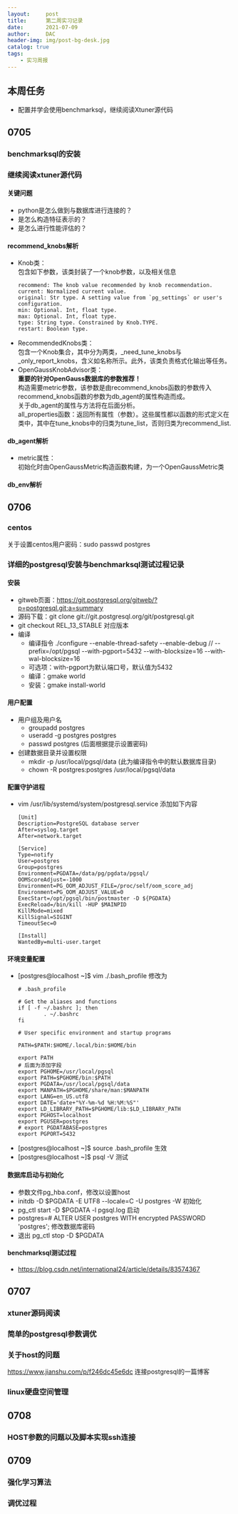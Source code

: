 ```yaml
---
layout:     post
title:      第二周实习记录
date:       2021-07-09
author:     DAC
header-img: img/post-bg-desk.jpg
catalog: true
tags:
    - 实习周报
---
```


## 本周任务
* 配置并学会使用benchmarksql，继续阅读Xtuner源代码

## 0705
### benchmarksql的安装

### 继续阅读xtuner源代码
#### 关键问题
* python是怎么做到与数据库进行连接的？
* 是怎么构造特征表示的？
* 是怎么进行性能评估的？
#### recommend_knobs解析
* Knob类：  
  包含如下参数，该类封装了一个knob参数，以及相关信息
  ```
  recommend: The knob value recommended by knob recommendation.
  current: Normalized current value.
  original: Str type. A setting value from `pg_settings` or user's configuration.
  min: Optional. Int, float type.
  max: Optional. Int, float type.
  type: String type. Constrained by Knob.TYPE.
  restart: Boolean type.
  ```
* RecommendedKnobs类：  
  包含一个Knob集合，其中分为两类，_need_tune_knobs与_only_report_knobs，含义如名称所示。此外，该类负责格式化输出等任务。
* OpenGaussKnobAdvisor类：  
  **重要的针对OpenGauss数据库的参数推荐！**  
  构造需要metric参数，该参数是由recommend_knobs函数的参数传入  
  recommend_knobs函数的参数为db_agent的属性构造而成。  
  关于db_agent的属性与方法将在后面分析。  
  all_properties函数：返回所有属性（参数）。这些属性都以函数的形式定义在类中，其中在tune_knobs中的归类为tune_list，否则归类为recommend_list.

#### db_agent解析
* metric属性：  
  初始化时由OpenGaussMetric构造函数构建，为一个OpenGaussMetric类

#### db_env解析
## 0706
### centos
关于设置centos用户密码：sudo passwd postgres

### 详细的postgresql安装与benchmarksql测试过程记录
#### 安装
* gitweb页面：https://git.postgresql.org/gitweb/?p=postgresql.git;a=summary
* 源码下载：git clone git://git.postgresql.org/git/postgresql.git
* git checkout REL_13_STABLE 对应版本
* 编译
  * 编译指令 ./configure --enable-thread-safety --enable-debug // --prefix=/opt/pgsql --with-pgport=5432 --with-blocksize=16 --with-wal-blocksize=16
  * 可选项：with-pgport为默认端口号，默认值为5432
  * 编译：gmake world
  * 安装：gmake install-world
#### 用户配置
* 用户组及用户名
  * groupadd postgres
  * useradd -g postgres postgres
  * passwd postgres (后面根据提示设置密码)
* 创建数据目录并设置权限
  * mkdir -p /usr/local/pgsql/data (此为编译指令中的默认数据库目录)
  * chown -R postgres:postgres /usr/local/pgsql/data
#### 配置守护进程
* vim /usr/lib/systemd/system/postgresql.service 添加如下内容
  ```
  [Unit]
  Description=PostgreSQL database server
  After=syslog.target
  After=network.target

  [Service]
  Type=notify
  User=postgres
  Group=postgres
  Environment=PGDATA=/data/pg/pgdata/pgsql/
  OOMScoreAdjust=-1000
  Environment=PG_OOM_ADJUST_FILE=/proc/self/oom_score_adj
  Environment=PG_OOM_ADJUST_VALUE=0
  ExecStart=/opt/pgsql/bin/postmaster -D ${PGDATA}
  ExecReload=/bin/kill -HUP $MAINPID
  KillMode=mixed
  KillSignal=SIGINT
  TimeoutSec=0

  [Install]
  WantedBy=multi-user.target
  ```
#### 环境变量配置
* [postgres@localhost ~]$ vim ./.bash_profile 修改为
  ```
  # .bash_profile

  # Get the aliases and functions
  if [ -f ~/.bashrc ]; then
          . ~/.bashrc
  fi

  # User specific environment and startup programs

  PATH=$PATH:$HOME/.local/bin:$HOME/bin

  export PATH
  # 后面为添加字段
  export PGHOME=/usr/local/pgsql
  export PATH=$PGHOME/bin:$PATH
  export PGDATA=/usr/local/pgsql/data
  export MANPATH=$PGHOME/share/man:$MANPATH
  export LANG=en_US.utf8
  export DATE='date+"%Y-%m-%d %H:%M:%S"'
  export LD_LIBRARY_PATH=$PGHOME/lib:$LD_LIBRARY_PATH
  export PGHOST=localhost
  export PGUSER=postgres
  # export PGDATABASE=postgres
  export PGPORT=5432
  ```
* [postgres@localhost ~]$ source .bash_profile 生效
* [postgres@localhost ~]$ psql -V 测试
#### 数据库启动与初始化
* 参数文件pg_hba.conf，修改以设置host
* initdb -D $PGDATA -E UTF8 --locale=C -U postgres -W 初始化
* pg_ctl start -D $PGDATA -l pgsql.log 启动
* postgres=# ALTER USER postgres WITH encrypted PASSWORD 'postgres'; 修改数据库密码
* 退出 pg_ctl stop -D $PGDATA

#### benchmarksql测试过程
* https://blog.csdn.net/international24/article/details/83574367
## 0707
### xtuner源码阅读

### 简单的postgresql参数调优

### 关于host的问题
https://www.jianshu.com/p/f246dc45e6dc 连接postgresql的一篇博客

### linux硬盘空间管理

## 0708
### HOST参数的问题以及脚本实现ssh连接

## 0709
### 强化学习算法

### 调优过程
